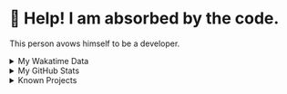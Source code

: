 # 🥺 Help! I am absorbed by the code. 

This person avows himself to be a developer.

<details>

<summary>My Wakatime Data</summary>

<!--START_SECTION:waka-->
![Lines of code](https://img.shields.io/badge/From%20Hello%20World%20I%27ve%20Written-8.8%20million%20lines%20of%20code-blue)

**🐱 My GitHub Data** 

> 📦 701.8 kB Used in GitHub's Storage 
 > 
> 🏆 1,362 Contributions in the Year 2023
 > 
> 🚫 Not Opted to Hire
 > 
> 📜 84 Public Repositories 
 > 
> 🔑 20 Private Repositories 
 > 
**I'm an Early 🐤** 

```text
🌞 Morning                1705 commits        ██████░░░░░░░░░░░░░░░░░░░   24.65 % 
🌆 Daytime                2812 commits        ██████████░░░░░░░░░░░░░░░   40.65 % 
🌃 Evening                2331 commits        ████████░░░░░░░░░░░░░░░░░   33.69 % 
🌙 Night                  70 commits          ░░░░░░░░░░░░░░░░░░░░░░░░░   01.01 % 
```
📅 **I'm Most Productive on Wednesday** 

```text
Monday                   801 commits         ███░░░░░░░░░░░░░░░░░░░░░░   11.58 % 
Tuesday                  1157 commits        ████░░░░░░░░░░░░░░░░░░░░░   16.72 % 
Wednesday                1203 commits        ████░░░░░░░░░░░░░░░░░░░░░   17.39 % 
Thursday                 947 commits         ███░░░░░░░░░░░░░░░░░░░░░░   13.69 % 
Friday                   1042 commits        ████░░░░░░░░░░░░░░░░░░░░░   15.06 % 
Saturday                 945 commits         ███░░░░░░░░░░░░░░░░░░░░░░   13.66 % 
Sunday                   823 commits         ███░░░░░░░░░░░░░░░░░░░░░░   11.90 % 
```


**I Mostly Code in Go** 

```text
Go                       36 repos            █████████░░░░░░░░░░░░░░░░   36.00 % 
Python                   22 repos            ██████░░░░░░░░░░░░░░░░░░░   22.00 % 
HTML                     6 repos             ██░░░░░░░░░░░░░░░░░░░░░░░   06.00 % 
Dart                     2 repos             ░░░░░░░░░░░░░░░░░░░░░░░░░   02.00 % 
Rust                     1 repo              ░░░░░░░░░░░░░░░░░░░░░░░░░   01.00 % 
```




 Last Updated on 18/10/2023 01:12:57 UTC
<!--END_SECTION:waka-->

</details>

<details>
 
 <summary>My GitHub Stats</summary>

[![CDFMLR's github stats](https://github-readme-stats.vercel.app/api?username=cdfmlr&count_private=true&show_icons=true)](https://github.com/anuraghazra/github-readme-stats)
 
</details>

<details>

<summary>Known Projects</summary>

[![Star History Chart](https://api.star-history.com/svg?repos=cdfmlr/pyflowchart,cdfmlr/muvtuber,cdfmlr/crud,cdfmlr/murecom-verse-1,cdfmlr/murecom-intro&type=Date)](https://star-history.com/#cdfmlr/pyflowchart&cdfmlr/muvtuber&cdfmlr/crud&cdfmlr/murecom-verse-1&cdfmlr/murecom-intro&Date)

 </details>

